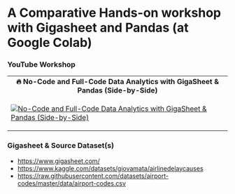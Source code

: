 # A Comparative Hands-on workshop with Gigasheet and Pandas (at Google Colab) #

### YouTube Workshop

<table class="table table-striped table-bordered table-vcenter">
    <tr>
        <td align="center"><b>🔥&nbsp;No-Code and Full-Code  Data Analytics with GigaSheet & Pandas (Side-by-Side)</b></td>
    </tr>
    <tr>
        <td>
            <div>
                
[![No-Code and Full-Code  Data Analytics with GigaSheet & Pandas (Side-by-Side)](https://img.youtube.com/vi/v5-qPiTmtDk/0.jpg)](https://www.youtube.com/watch?v=v5-qPiTmtDk)

  </tr>
</table>

### Gigasheet & Source Dataset(s)
- https://www.gigasheet.com/
- https://www.kaggle.com/datasets/giovamata/airlinedelaycauses
- https://raw.githubusercontent.com/datasets/airport-codes/master/data/airport-codes.csv
